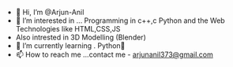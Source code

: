 - 👋 Hi, I’m @Arjun-Anil
- 👀 I’m interested in ... Programming in c++,c Python and the Web Technologies like HTML,CSS,JS
- Also intrested in 3D Modelling (Blender)
- 🌱 I’m currently learning . Python🐍
- 📫 How to reach me ...contact me - arjunanil373@gmail.com

<!---
Arjun-Anil/Arjun-Anil is a ✨ special ✨ repository because its `README.md` (this file) appears on your GitHub profile.
You can click the Preview link to take a look at your changes.
--->
